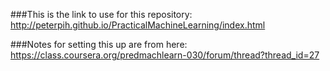###This is the link to use for this repository:
http://peterpih.github.io/PracticalMachineLearning/index.html

###Notes for setting this up are from here:
https://class.coursera.org/predmachlearn-030/forum/thread?thread_id=27
